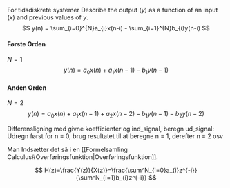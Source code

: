 For tidsdiskrete systemer
Describe the output ($y$) as a function of an input ($x$) and previous values of $y$.
$$
y(n) = \sum_{i=0}^{N}a_{i}x(n-i) - \sum_{i=1}^{N}b_{i}y(n-i)
$$

#### Første Orden
$N=1$
$$y(n) = a_{0}x(n) + a_{1}x(n-1) - b_{1}y(n-1)$$
#### Anden Orden
$N=2$
$$y(n) = a_{0}x(n) + a_{1}x(n-1) + a_{2}x(n-2) - b_{1}y(n-1) - b_{2}y(n-2)$$

Differensligning med givne koefficienter og ind_signal, beregn ud_signal:
Udregn først for n = 0, brug resultatet til at beregne n = 1, derefter n = 2 osv

Man Indsætter det så i en [[Formelsamling Calculus#Overføringsfunktion|Overføringsfunktion]].

$$
H(z)=\frac{Y(z)}{X(z)}=\frac{\sum^N_{i=0}a_{i}z^{-i}}{\sum^N_{i=1}b_{i}z^{-i}}
$$
